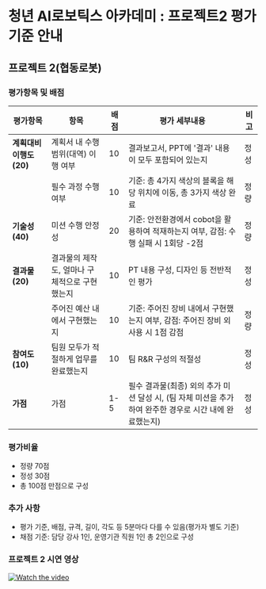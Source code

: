 # 청년 AI로보틱스 아카데미 : 프로젝트2 평가기준 안내



## 프로젝트 2(협동로봇) 

### 평가항목 및 배점

| 평가항목                | 항목                             | 배점 | 평가 세부내용                                                                                       | 비고 |
|-------------------------|----------------------------------|------|------------------------------------------------------------------------------------------------------|------|
| **계획대비 이행도 (20)** | 계획서 내 수행 범위(대역) 이행 여부 | 10   | 결과보고서, PPT에 '결과' 내용이 모두 포함되어 있는지                                                | 정성 |
|                         | 필수 과정 수행 여부                | 10   | 기준: 총 4가지 색상의 블록을 해당 위치에 이동, 총 3가지 색상 완료        | 정량 |
| **기술성 (40)**         | 미션 수행 안정성                     | 20   |  기준: 안전환경에서 cobot을 활용하여 적재하는지 여부, 감점: 수행 실패 시 1회당 -2점                                                                              | 정량 |
| **결과물 (20)**         | 결과물의 제작도, 얼마나 구체적으로 구현했는지 | 10   | PT 내용 구성, 디자인 등 전반적인 평가                                                                | 정성 |
|                         | 주어진 예산 내에서 구현했는지      | 10   | 기준: 주어진 장비 내에서 구현했는지 여부, 감점: 주어진 장비 외 사용 시 1점 감점                      | 정량 |
| **참여도 (10)**         | 팀원 모두가 적절하게 업무를 완료했는지 | 10   | 팀 R&R 구성의 적절성                                                                                 | 정성 |
| **가점**                | 가점                              | 1-5  | 필수 결과물(최종) 외의 추가 미션 달성 시, (팀 자체 미션을 추가하여 완주한 경우로 시간 내에 완료했는지) | 정성 |

### 평가비율

- 정량 70점
- 정성 30점
- 총 100점 만점으로 구성

### 추가 사항

- 평가 기준, 배점, 규격, 길이, 각도 등 5분마다 다를 수 있음(평가자 별도 기준)
- 채점 기준: 담당 강사 1인, 운영기관 직원 1인 총 2인으로 구성

### 프로젝트 2 시연 영상

[![Watch the video](https://img.youtube.com/vi/ESS8nJtRiGk/0.jpg)](https://youtu.be/ESS8nJtRiGk)

